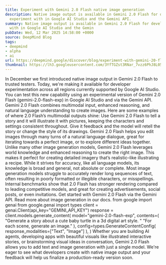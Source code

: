 ```yaml
---
title: Experiment with Gemini 2.0 Flash native image generation
description: Native image output is available in Gemini 2.0 Flash for developers to
  experiment with in Google AI Studio and the Gemini API.
summary: Native image output is available in Gemini 2.0 Flash for developers to experiment
  with in Google AI Studio and the Gemin
pubDate: Wed, 12 Mar 2025 14:58:00 +0000
source: DeepMind Blog
tags:
- deepmind
- alpha
- ai
url: https://deepmind.google/discover/blog/experiment-with-gemini-20-flash-native-image-generation/
thumbnail: https://lh3.googleusercontent.com/3YfTGZst3RNar_7vzz6PhJ8L0508dMqxLq9XLl9u2k1HXTsdn-vifGNLHfF9Kel_VVJPtaxrueirXVf9RiZmGRsnqO7TNLDfaLKiy6t6qFytX6dZ=w528-h297-n-nu-rw
---
```


In December we first introduced native image output in Gemini 2.0 Flash to trusted testers. Today, we're making it available for developer experimentation across all regions currently supported by Google AI Studio. You can test this new capability using an experimental version of Gemini 2.0 Flash (gemini-2.0-flash-exp) in Google AI Studio and via the Gemini API.
Gemini 2.0 Flash combines multimodal input, enhanced reasoning, and natural language understanding to create images.
Here are some examples of where 2.0 Flash’s multimodal outputs shine:
Use Gemini 2.0 Flash to tell a story and it will illustrate it with pictures, keeping the characters and settings consistent throughout. Give it feedback and the model will retell the story or change the style of its drawings.
Gemini 2.0 Flash helps you edit images through many turns of a natural language dialogue, great for iterating towards a perfect image, or to explore different ideas together.
Unlike many other image generation models, Gemini 2.0 Flash leverages world knowledge and enhanced reasoning to create the right image. This makes it perfect for creating detailed imagery that’s realistic–like illustrating a recipe. While it strives for accuracy, like all language models, its knowledge is broad and general, not absolute or complete.
Most image generation models struggle to accurately render long sequences of text, often resulting in poorly formatted or illegible characters, or misspellings. Internal benchmarks show that 2.0 Flash has stronger rendering compared to leading competitive models, and great for creating advertisements, social posts, or even invitations.
Get started with Gemini 2.0 Flash via the Gemini API. Read more about image generation in our docs.
from google import genai
from google.genai import types
client = genai.Client(api_key="GEMINI_API_KEY")
response = client.models.generate_content(
model="gemini-2.0-flash-exp",
contents=(
"Generate a story about a cute baby turtle in a 3d digital art style. "
"For each scene, generate an image."
),
config=types.GenerateContentConfig(
response_modalities=["Text", "Image"]
),
)
Whether you are building AI agents, developing apps with beautiful visuals like illustrated interactive stories, or brainstorming visual ideas in conversation, Gemini 2.0 Flash allows you to add text and image generation with just a single model. We're eager to see what developers create with native image output and your feedback will help us finalize a production-ready version soon.